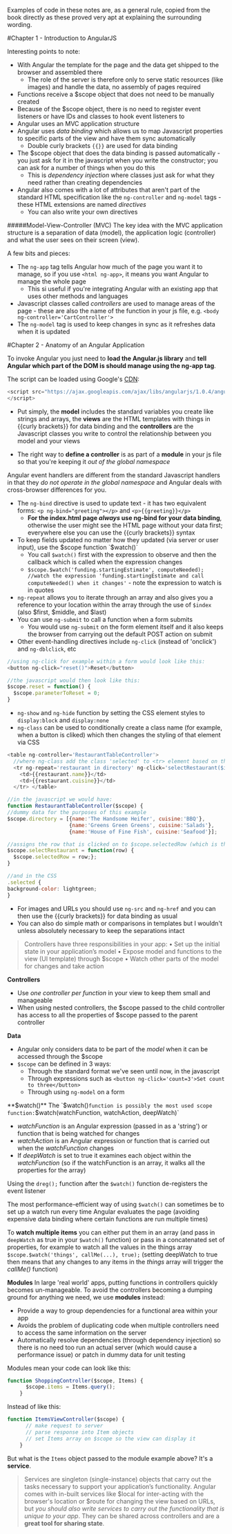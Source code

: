 Examples of code in these notes are, as a general rule, copied from the book directly as these proved very apt at explaining the surrounding wording.

#Chapter 1 - Introduction to AngularJS

Interesting points to note:
* With Angular the template for the page and the data get shipped to the browser and assembled there
  * The role of the server is therefore only to serve static resources (like images) and handle the data, no assembly of pages required
* Functions receive a $scope object that does not need to be manually created
* Because of the $scope object, there is no need to register event listeners or have IDs and classes to hook event listeners to
* Angular uses an MVC application structure
* Angular uses _data binding_ which allows us to map Javascript properties to specific parts of the view and have them sync automatically
  * Double curly brackets ``{{}}`` are used for data binding
* The $scope object that does the data binding is passed automatically - you just ask for it in the javascript when you write the constructor; you can ask for a number of things when you do this
   * This is _dependency injection_ where classes just ask for what they need rather than creating dependencies
* Angular also comes with a lot of attributes that aren't part of the standard HTML specification like the ``ng-controller`` and ``ng-model`` tags - these HTML extensions are named _directives_
  * You can also write your own directives

#####Model-View-Controller (MVC)
The key idea with the MVC application structure is a separation of data (model), the application logic (controller) and what the user sees on their screen (view).

A few bits and pieces:
* The `ng-app` tag tells Angular how much of the page you want it to manage, so if you use `<html ng-app>`, it means you want Angular to manage the whole page
  * This si useful if you're integrating Angular with an existing app that uses other methods and languages
* Javascript classes called _controllers_ are used to manage areas of the page - these are also the name of the function in your js file, e.g. `<body ng-controller='CartController'>`
* The `ng-model` tag is used to keep changes in sync as it refreshes data when it is updated

#Chapter 2 - Anatomy of an Angular Application

To invoke Angular you just need to **load the Angular.js library** and **tell Angular which part of the DOM is should manage using the ng-app tag**.

The script can be loaded using Google's [CDN](http://en.wikipedia.org/wiki/Content_delivery_network):
```javascript
<script src="https://ajax.googleapis.com/ajax/libs/angularjs/1.0.4/angular.min.js">
</script>
```

* Put simply, the **model** includes the standard variables you create like strings and arrays, the **views** are the HTML templates with things in {{curly brackets}} for data binding and the **controllers** are the Javascript classes you write to control the relationship between you model and your views

* The right way to **define a controller** is as part of a **module** in your js file so that you're keeping it _out of the global namespace_

Angular event handlers are different from the standard Javascript handlers in that they _do not operate in the global namespace_ and Angular deals with cross-browser differences for you.
* The `ng-bind` directive is used to update text - it has two equivalent forms: `<p ng-bind="greeting"></p>` and `<p>{{greeting}}</p>`
  * **For the index.html page _always_ use ng-bind for your data binding**, otherwise the user might see the HTML page without your data first; everywhere else you can use the {{curly brackets}} syntax
* To keep fields updated no matter how they updated (via server or user input), use the $scope function `$watch()`
  * You call `$watch()` first with the expression to observe and then the callback which is called when the expression changes
  * `$scope.$watch('funding.startingEstimate', computeNeeded); //watch the expression 'funding.startingEstimate and call computeNeeded() when it changes'` - note the expression to watch is in quotes
* `ng-repeat` allows you to iterate through an array and also gives you a reference to your location within the array through the use of `$index` (also $first, $middle, and $last)
* You can use `ng-submit` to call a function when a form submits
  * You would use `ng-submit` on the form element itself and it also keeps the browser from carrying out the default POST action on submit
* Other event-handling directives include `ng-click` (instead of 'onclick') and `ng-dblclick`, etc
```javascript
//using ng-click for example within a form would look like this:
<button ng-click="reset()">Reset</button>

//the javascript would then look like this:
$scope.reset = function() {
  $scope.parameterToReset = 0;
}
```
* `ng-show` and `ng-hide` function by setting the CSS element styles to `display:block` and `display:none`
* `ng-class` can be used to conditionally create a class name (for example, when a button is cliked) which then changes the styling of that element via CSS
```javascript
<table ng-controller='RestaurantTableController'>
  //where ng-class add the class 'selected' to <tr> element based on the result of $index==selectedRow
  <tr ng-repeat='restaurant in directory' ng-click='selectRestaurant($index)' ng-class='{selected: $index==selectedRow}'>
    <td>{{restaurant.name}}</td>
    <td>{{restaurant.cuisine}}</td>
  </tr> </table>

//in the javascript we would have:
function RestaurantTableController($scope) {
//dummy data for the purposes of this example
$scope.directory = [{name:'The Handsome Heifer', cuisine:'BBQ'},
                    {name:'Greens Green Greens', cuisine:'Salads'},
                    {name:'House of Fine Fish', cuisine:'Seafood'}];

//assigns the row that is clicked on to $scope.selectedRow (which is then compared to the $index)
$scope.selectRestaurant = function(row) {
  $scope.selectedRow = row;};
}

//and in the CSS
.selected {
background-color: lightgreen;
}
```
* For images and URLs you should use `ng-src` and `ng-href` and you can then use the {{curly brackets}} for data binding as usual
* You can also do simple math or comparisons in templates but I wouldn't unless absolutely necessary to keep the separations intact

>Controllers have three responsibilities in your app:
>• Set up the initial state in your application’s model
>• Expose model and functions to the view (UI template) through $scope
>• Watch other parts of the model for changes and take action

**Controllers**
* Use _one controller per function_ in your view to keep them small and manageable
* When using nested controllers, the $scope passed to the child controller has access to all the properties of $scope passed to the parent controller

**Data**
* Angular only considers data to be part of the _model_ when it can be accessed through the $scope
* `$scope` can be defined in 3 ways:
  * Through the standard format we've seen until now, in the javascript
  * Through expressions such as `<button ng-click='count=3'>Set count to three</button>`
  * Through using `ng-model` on a form

**$watch()**
The `$watch()` function is possibly the most used scope function: `$watch(watchFunction, watchAction, deepWatch)`
- _watchFunction_ is an Angular expression (passed in as a 'string') or function that is being watched for changes
- _watchAction_ is an Angular expression or function that is carried out when the _watchFunction_ changes
- If _deepWatch_ is set to true it examines each object within the _watchFunction_ (so if the watchFunction is an array, it walks all the properties for the array)

Using the `dreg();` function after the `$watch()` function de-registers the event listener

The most performance-efficient way of using `$watch()` can sometimes be to set up a watch run every time Angular evaluates the page (avoiding expensive data binding where certain functions are run multiple times)

To **watch multiple items** you can either put them in an array (and pass in `deepWatch` as true in your `$watch()` function) or pass in a concatenated set of properties, for example to watch all the values in the things array ` $scope.$watch('things', callMe(...), true);` (setting deepWatch to true then means that any changes to any items in the _things_ array will trigger the _callMe()_ function)

**Modules**
In large 'real world' apps, putting functions in controllers quickly becomes un-manageable. To avoid the controllers becoming a dumping ground for anything we need, we use **modules** instead:
* Provide a way to group dependencies for a functional area within your app
* Avoids the problem of duplicating code when multiple controllers need to access the same information on the server
* Automatically resolve dependencies (through dependency injection) so there is no need too run an actual server (which would cause a performance issue) or patch in dummy data for unit testing

Modules mean your code can look like this:
```javascript
function ShoppingController($scope, Items) {
      $scope.items = Items.query();
    }
```
Instead of like this:
```javascript
function ItemsViewController($scope) {
      // make request to server
      // parse response into Item objects
      // set Items array on $scope so the view can display it
    }
```
But what is the `Items` object passed to the module example above? It's a **service**.
>Services are singleton (single-instance) objects that carry out the tasks necessary to support your application’s functionality.
Angular comes with in-built services like $local for inter-acting with the browser's location or $route for changing the view based on URLs, but _you should also write services to carry out the functionality that is unique to your app_. They can be shared across controllers and are a **great tool for sharing state**.
